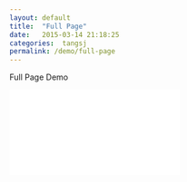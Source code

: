 ```yaml
---
layout: default
title:  "Full Page"
date:   2015-03-14 21:18:25
categories:  tangsj
permalink: /demo/full-page
---
```

<p>Full Page Demo</p>

<iframe src="/iframes/full-page" frameborder="0"></iframe>